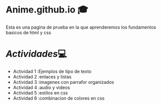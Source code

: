 # **Anime.github.io** :mortar_board:
Esta es una pagina de prueba en la que aprenderemos los fundamentos basicos de html y css

# *Actividades*:computer:
-   Actividad 1 :Ejemplos de tipo de texto 
-   Actividad 2 :enlaces y listas 
-   Actividad 3 :imagenes con parrafor organizados 
-   Actividad 4 :audio y videos 
-   Actividad 5 :estilos en css
-   Actividad 6 :combinacion de colores en css 

